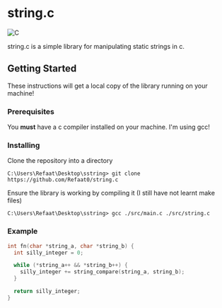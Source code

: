 # string.c
![C](https://img.shields.io/badge/c-%2300599C.svg?style=for-the-badge&logo=c&logoColor=white)

string.c is a simple library for manipulating static strings in c.

## Getting Started
These instructions will get a local copy of the library running on your machine!

### Prerequisites 
You **must** have a c compiler installed on your machine. I'm using gcc!

### Installing 
Clone the repository into a directory
```
C:\Users\Refaat\Desktop\sstring> git clone https://github.com/Refaat0/string.c
```

Ensure the library is working by compiling it (I still have not learnt make files)
```
C:\Users\Refaat\Desktop\sstring> gcc ./src/main.c ./src/string.c
```

### Example
```c
int fn(char *string_a, char *string_b) {
  int silly_integer = 0;

  while (*string_a++ && *string_b++) {
    silly_integer += string_compare(string_a, string_b);
  }

  return silly_integer;
} 
```


